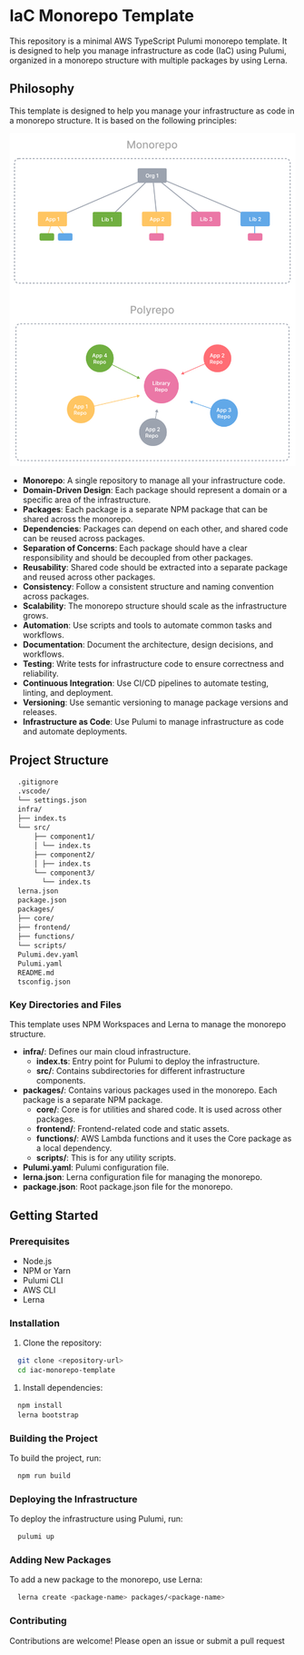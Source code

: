 # IaC Monorepo Template

This repository is a minimal AWS TypeScript Pulumi monorepo template. It is designed to help you manage infrastructure as code (IaC) using Pulumi, organized in a monorepo structure with multiple packages by using Lerna.

## Philosophy

This template is designed to help you manage your infrastructure as code in a monorepo structure. It is based on the following principles:

![Monorepo Structure](docs/images/monorepo-polyrepo.svg)

- **Monorepo**: A single repository to manage all your infrastructure code.
- **Domain-Driven Design**: Each package should represent a domain or a specific area of the infrastructure.
- **Packages**: Each package is a separate NPM package that can be shared across the monorepo.
- **Dependencies**: Packages can depend on each other, and shared code can be reused across packages.
- **Separation of Concerns**: Each package should have a clear responsibility and should be decoupled from other packages.
- **Reusability**: Shared code should be extracted into a separate package and reused across other packages.
- **Consistency**: Follow a consistent structure and naming convention across packages.
- **Scalability**: The monorepo structure should scale as the infrastructure grows.
- **Automation**: Use scripts and tools to automate common tasks and workflows.
- **Documentation**: Document the architecture, design decisions, and workflows.
- **Testing**: Write tests for infrastructure code to ensure correctness and reliability.
- **Continuous Integration**: Use CI/CD pipelines to automate testing, linting, and deployment.
- **Versioning**: Use semantic versioning to manage package versions and releases.
- **Infrastructure as Code**: Use Pulumi to manage infrastructure as code and automate deployments.

## Project Structure

```plaintext
  .gitignore
  .vscode/
  └── settings.json
  infra/
  ├── index.ts
  └── src/
      ├── component1/
      │ └── index.ts
      ├── component2/
      │ ├── index.ts
      └── component3/
        └── index.ts
  lerna.json
  package.json
  packages/
  ├── core/
  ├── frontend/
  ├── functions/
  └── scripts/
  Pulumi.dev.yaml
  Pulumi.yaml
  README.md
  tsconfig.json
```

### Key Directories and Files

This template uses NPM Workspaces and Lerna to manage the monorepo structure.

- **infra/**: Defines our main cloud infrastructure.
  - **index.ts**: Entry point for Pulumi to deploy the infrastructure.
  - **src/**: Contains subdirectories for different infrastructure components.
- **packages/**: Contains various packages used in the monorepo. Each package is a separate NPM package.
  - **core/**: Core is for utilities and shared code. It is used across other packages.
  - **frontend/**: Frontend-related code and static assets.
  - **functions/**: AWS Lambda functions and it uses the Core package as a local dependency.
  - **scripts/**: This is for any utility scripts.
- **Pulumi.yaml**: Pulumi configuration file.
- **lerna.json**: Lerna configuration file for managing the monorepo.
- **package.json**: Root package.json file for the monorepo.

## Getting Started

### Prerequisites

- Node.js
- NPM or Yarn
- Pulumi CLI
- AWS CLI
- Lerna

### Installation

1. Clone the repository:

  ```sh
    git clone <repository-url>
    cd iac-monorepo-template
  ```

1. Install dependencies:

  ```sh
    npm install
    lerna bootstrap
  ```

### Building the Project

To build the project, run:

```sh
  npm run build
```

### Deploying the Infrastructure

To deploy the infrastructure using Pulumi, run:

```sh
  pulumi up
```

### Adding New Packages

To add a new package to the monorepo, use Lerna:

```sh
  lerna create <package-name> packages/<package-name>
```

### Contributing

Contributions are welcome! Please open an issue or submit a pull request
